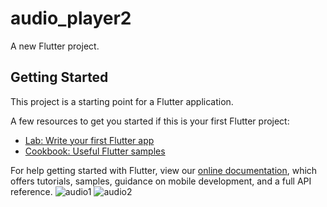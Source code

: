 # audio_player2

A new Flutter project.

## Getting Started

This project is a starting point for a Flutter application.

A few resources to get you started if this is your first Flutter project:

- [Lab: Write your first Flutter app](https://flutter.dev/docs/get-started/codelab)
- [Cookbook: Useful Flutter samples](https://flutter.dev/docs/cookbook)

For help getting started with Flutter, view our
[online documentation](https://flutter.dev/docs), which offers tutorials,
samples, guidance on mobile development, and a full API reference.
![audio1](https://user-images.githubusercontent.com/111674552/210598628-d67bfea8-c49c-43ea-ab64-c25731aba7ba.png)
![audio2](https://user-images.githubusercontent.com/111674552/210598637-777d7c69-1ca8-4b4a-9aca-cd7a6a6fe068.png)

